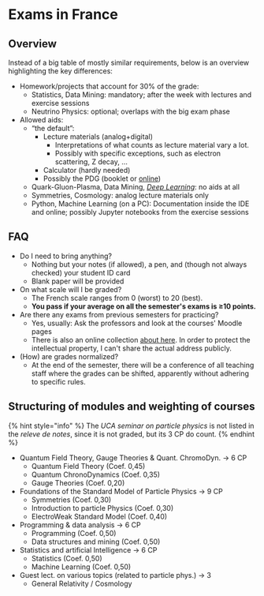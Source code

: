 # Exams in France

## Overview

Instead of a big table of mostly similar requirements, below is an overview highlighting the key differences:

* Homework/projects that account for 30% of the grade:
  * Statistics, Data Mining: mandatory; after the week with lectures and exercise sessions
  * Neutrino Physics: optional; overlaps with the big exam phase
* Allowed aids:
  * “the default”:
    * Lecture materials (analog+digital)
      * Interpretations of what counts as lecture material vary a lot.
      * Possibly with specific exceptions, such as electron scattering, Z decay, …
    * Calculator (hardly needed)
    * Possibly the PDG (booklet or [online](https://pdglive.lbl.gov/))
  * Quark-Gluon-Plasma, Data Mining, [_Deep Learning_](../data-science-degree.md): no aids at all
  * Symmetries, Cosmology: analog lecture materials only
  * Python, Machine Learning (on a PC): Documentation inside the IDE and online; possibly Jupyter notebooks from the exercise sessions

## FAQ

* Do I need to bring anything?
  * Nothing but your notes (if allowed), a pen, and (though not always checked) your student ID card
  * Blank paper will be provided
* On what scale will I be graded?
  * The French scale ranges from 0 (worst) to 20 (best).
  * **You pass if your average on all the semester's exams is ≥10 points.**
* Are there any exams from previous semesters for practicing?
  * Yes, usually: Ask the professors and look at the courses' Moodle pages
  * There is also an online collection [about here](https://nicoweio.github.io/IMAPP-Exams/). In order to protect the intellectual property, I can't share the actual address publicly.
* (How) are grades normalized?
  * At the end of the semester, there will be a conference of all teaching staff where the grades can be shifted, apparently without adhering to specific rules.

## Structuring of modules and weighting of courses

{% hint style="info" %}
The _UCA seminar on particle physics_ is not listed in the _releve de notes_, since it is not graded, but its 3 CP do count.
{% endhint %}

* Quantum Field Theory, Gauge Theories & Quant. ChromoDyn. → 6 CP
  * Quantum Field Theory (Coef. 0,45)
  * Quantum ChronoDynamics (Coef. 0,35)
  * Gauge Theories (Coef. 0,20)
* Foundations of the Standard Model of Particle Physics → 9 CP
  * Symmetries (Coef. 0,30)
  * Introduction to particle Physics (Coef. 0,30)
  * ElectroWeak Standard Model (Coef. 0,40)
* Programming & data analysis → 6 CP
  * Programming (Coef. 0,50)
  * Data structures and mining (Coef. 0,50)
* Statistics and artificial Intelligence → 6 CP
  * Statistics (Coef. 0,50)
  * Machine Learning (Coef. 0,50)
* Guest lect. on various topics (related to particle phys.) → 3
  * General Relativity / Cosmology
